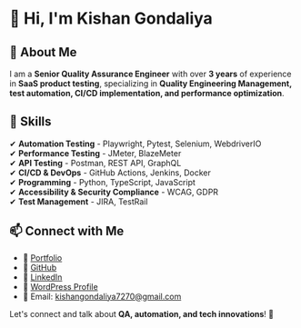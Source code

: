 # 👋 Hi, I'm Kishan Gondaliya

## 🚀 About Me
I am a **Senior Quality Assurance Engineer** with over **3 years** of experience in **SaaS product testing**, specializing in **Quality Engineering Management, test automation, CI/CD implementation, and performance optimization**. 

## 📌 Skills
✔ **Automation Testing** - Playwright, Pytest, Selenium, WebdriverIO  
✔ **Performance Testing** - JMeter, BlazeMeter  
✔ **API Testing** - Postman, REST API, GraphQL  
✔ **CI/CD & DevOps** - GitHub Actions, Jenkins, Docker  
✔ **Programming** - Python, TypeScript, JavaScript  
✔ **Accessibility & Security Compliance** - WCAG, GDPR  
✔ **Test Management** - JIRA, TestRail  

## 📫 Connect with Me
- 🔗 [Portfolio](https://kishan-gondaliya-7270.vercel.app/)  
- 🔗 [GitHub](https://github.com/kishan-gondaliya-7270)  
- 🔗 [LinkedIn](https://www.linkedin.com/in/kishan-gondaliya/)  
- 🔗 [WordPress Profile](https://profiles.wordpress.org/kishu7270/)
- 📧 Email: kishangondaliya7270@gmail.com  

Let's connect and talk about **QA, automation, and tech innovations**! 🚀
